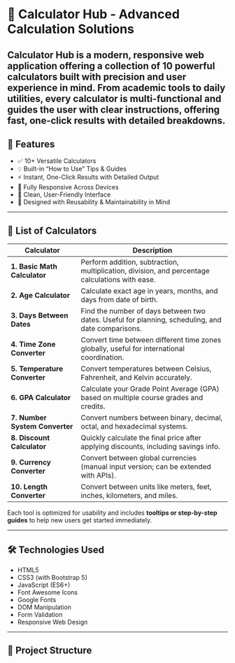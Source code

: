 # 🧮 Calculator Hub - Advanced Calculation Solutions

**Calculator Hub** is a modern, responsive web application offering a collection of **10 powerful calculators** built with precision and user experience in mind. From academic tools to daily utilities, every calculator is multi-functional and guides the user with clear instructions, offering **fast, one-click results** with detailed breakdowns.
---

## 🚀 Features

- ✅ 10+ Versatile Calculators
- 💡 Built-in “How to Use” Tips & Guides
- ⚡ Instant, One-Click Results with Detailed Output
- 📱 Fully Responsive Across Devices
- 🎯 Clean, User-Friendly Interface
- 🧠 Designed with Reusability & Maintainability in Mind

---

## 🔢 List of Calculators

| Calculator            | Description |
|-----------------------|-------------|
| **1. Basic Math Calculator** | Perform addition, subtraction, multiplication, division, and percentage calculations with ease. |
| **2. Age Calculator** | Calculate exact age in years, months, and days from date of birth. |
| **3. Days Between Dates** | Find the number of days between two dates. Useful for planning, scheduling, and date comparisons. |
| **4. Time Zone Converter** | Convert time between different time zones globally, useful for international coordination. |
| **5. Temperature Converter** | Convert temperatures between Celsius, Fahrenheit, and Kelvin accurately. |
| **6. GPA Calculator** | Calculate your Grade Point Average (GPA) based on multiple course grades and credits. |
| **7. Number System Converter** | Convert numbers between binary, decimal, octal, and hexadecimal systems. |
| **8. Discount Calculator** | Quickly calculate the final price after applying discounts, including savings info. |
| **9. Currency Converter** | Convert between global currencies (manual input version; can be extended with APIs). |
| **10. Length Converter** | Convert between units like meters, feet, inches, kilometers, and miles. |

Each tool is optimized for usability and includes **tooltips or step-by-step guides** to help new users get started immediately.

---

## 🛠️ Technologies Used

- HTML5
- CSS3 (with Bootstrap 5)
- JavaScript (ES6+)
- Font Awesome Icons
- Google Fonts
- DOM Manipulation
- Form Validation
- Responsive Web Design

---

## 📂 Project Structure

